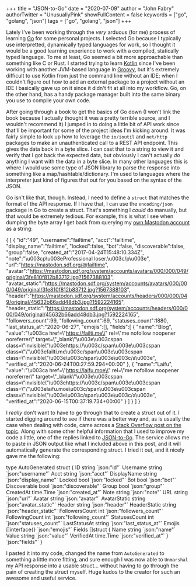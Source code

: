 +++
title = "JSON-to-Go"
date = "2020-07-09"
author = "John Fabry"
authorTwitter = "UnusuallyPink"
showFullContent = false
keywords = ["go", "golang", "json"]
tags = ["go", "golang", "json"]
+++

Lately I've been working through the _very_ arduous (for me) process of learning [Go](https://golang.org/) for some personal projects. I selected Go because I typically use interpretted, dynamically typed languages for work, so I thought it would be a good learning experience to work with a compiled, statically typed language. To me at least, Go seemed a bit more approachable than something like C or Rust. I started trying to learn [Kotlin](https://kotlinlang.org/) since I've been working with another JVM-based language in [Groovy](https://failti.me/posts/groovy_prog/), but it's extremely difficult to use Kotlin from just the command line without an IDE; when I couldn't figure out how to add an external package to a project without an IDE I basically gave up on it since it didn't fit at all into my workflow. Go, on the other hand, has a handy package manager built into the same binary you use to compile your own code.

After going through a book to get the basics of Go down (I won't link the book because I actually thought it was a pretty terrible source, and I wouldn't recommend it) I jumped in to doing a little bit of API work since that'll be important for some of the project ideas I'm kicking around. It was fairly simple to look up how to leverage the `io/ioutil` and `net/http` packages to make an unauthenticated call to a REST API endpoint. This gives the data back in a byte slice. I can cast that to a string to view it and verify that I got back the expected data, but obviously I can't actually _do_ anything I want with the data in a byte slice. In many other languages this is where I would use some type of JSON library to parse the response into something like a map/hashtable/dictionary. I'm used to languages where the interpreter just kind of figures that out for you based on the syntax of the JSON.

Go isn't like that, though. Instead, I need to define a `struct` that matches the format of the API response. If I have that, I can use the `encoding/json` package in Go to create a struct. That's something I _could_ do manually, but that would be extremely tedious. For example, this is what I see when dumping the byte array I get back from querying my [own Mastodon account](https://mastodon.sdf.org/@failtime) as a string:

{
    \[
        {
            "id":"49",
            "username":"failtime",
            "acct":"failtime",
            "display\_name":"failtime",
            "locked":false,
            "bot":false,
            "discoverable":false,
            "group":false,
            "created\_at":"2017-04-24T15:48:10.334Z",
            "note":"\\u003cp\\u003eProfessional loser.\\u003c/p\\u003e",
            "url":"https://mastodon.sdf.org/@failtime",
            "avatar":"https://mastodon.sdf.org/system/accounts/avatars/000/000/049/original/3fe810f812b83712.jpg?1567388103",
            "avatar\_static":"https://mastodon.sdf.org/system/accounts/avatars/000/000/049/original/3fe810f812b83712.jpg?1567388103",
            "header":"https://mastodon.sdf.org/system/accounts/headers/000/000/049/original/45632b66add48db3.jpg?1592224165",
            "header\_static":"https://mastodon.sdf.org/system/accounts/headers/000/000/049/original/45632b66add48db3.jpg?1592224165",
            "followers\_count":99,
            "following\_count":69,
            "statuses\_count":1880,
            "last\_status\_at":"2020-06-27",
            "emojis":\[\],
            "fields":\[
                {
                    "name":"Blog",
                    "value":"\\u003ca href=\\"https://failti.me\\" rel=\\"me nofollow noopener noreferrer\\" target=\\"\_blank\\"\\u003e\\u003cspan class=\\"invisible\\"\\u003ehttps://\\u003c/span\\u003e\\u003cspan class=\\"\\"\\u003efailti.me\\u003c/span\\u003e\\u003cspan class=\\"invisible\\"\\u003e\\u003c/span\\u003e\\u003c/a\\u003e",
                    "verified\_at":"2020-06-24T00:27:59.294+00:00"
                },
                {
                    "name":"Laifu",
                    "value":"\\u003ca href=\\"https://laifu.moe\\" rel=\\"me nofollow noopener noreferrer\\" target=\\"\_blank\\"\\u003e\\u003cspan class=\\"invisible\\"\\u003ehttps://\\u003c/span\\u003e\\u003cspan class=\\"\\"\\u003elaifu.moe\\u003c/span\\u003e\\u003cspan class=\\"invisible\\"\\u003e\\u003c/span\\u003e\\u003c/a\\u003e",
                    "verified\_at":"2020-06-15T00:37:19.734+00:00"
                }
            \]
        }
    \]
}

I _really_ don't want to have to go through that to create a struct out of it. I started digging around to see if there was a better way and, as is usually the case when dealing with code, came across a [Stack Overflow post on the topic](https://stackoverflow.com/questions/43624404/golang-how-to-parse-unmarshal-decode-a-json-array-api-response). Along with some other helpful information that I used to improve my code a little, one of the replies linked to [JSON-to-Go](https://mholt.github.io/json-to-go/). The service allows me to paste in JSON output like what I included above in this post, and it will automatically generate the corresponding struct. I tried it out, and it nicely gave me the following:

type AutoGenerated struct {
    ID             string        \`json:"id"\`
    Username       string        \`json:"username"\`
    Acct           string        \`json:"acct"\`
    DisplayName    string        \`json:"display\_name"\`
    Locked         bool          \`json:"locked"\`
    Bot            bool          \`json:"bot"\`
    Discoverable   bool          \`json:"discoverable"\`
    Group          bool          \`json:"group"\`
    CreatedAt      time.Time     \`json:"created\_at"\`
    Note           string        \`json:"note"\`
    URL            string        \`json:"url"\`
    Avatar         string        \`json:"avatar"\`
    AvatarStatic   string        \`json:"avatar\_static"\`
    Header         string        \`json:"header"\`
    HeaderStatic   string        \`json:"header\_static"\`
    FollowersCount int           \`json:"followers\_count"\`
    FollowingCount int           \`json:"following\_count"\`
    StatusesCount  int           \`json:"statuses\_count"\`
    LastStatusAt   string        \`json:"last\_status\_at"\`
    Emojis         \[\]interface{} \`json:"emojis"\`
    Fields         \[\]struct {
        Name       string    \`json:"name"\`
        Value      string    \`json:"value"\`
        VerifiedAt time.Time \`json:"verified\_at"\`
    } \`json:"fields"\`
}

I pasted it into my code, changed the name from `AutoGenerated` to something a little more fitting, and sure enough I was now able to `Unmarshal` my API response into a usable struct... without having to go through the pain of creating the struct myself. Huge kudos to the creator for such an awesome and useful service.
